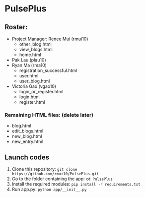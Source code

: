 # PulsePlus

## Roster:
* Project Manager: Renee Mui (rmui10)
  - other_blog.html
  - view_blogs.html
  - home.html
* Pak Lau (plau10)
* Ryan Ma (rma10)
  - registration_successful.html
  - user.html
  - user_blog.html
* Victoria Gao (vgao10)
  - login_or_register.html
  - login.html
  - register.html

### Remaining HTML files: (delete later)
* blog.html
* edit_blogs.html
* new_blog.html
* new_entry.html

## Launch codes
1. Clone this repository: 
`git clone https://github.com/rmui10/PulsePlus.git`
2. Go to the folder containing the app:
`cd PulsePlus`
3. Install the required modules:
`pip install -r requirements.txt`
4. Run app.py:
`python app/__init__.py`
